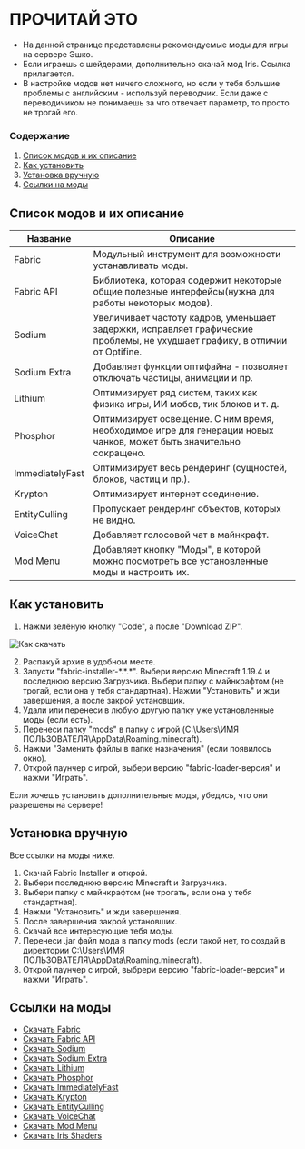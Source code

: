 # ПРОЧИТАЙ ЭТО

* На данной странице представлены рекомендуемые моды для игры на сервере Эшко.
* Если играешь с шейдерами, дополнительно скачай мод Iris. Ссылка прилагается.
* В настройке модов нет ничего сложного, но если у тебя большие проблемы с английским - используй переводчик. Если даже с переводичиком не понимаешь за что отвечает параметр, то просто не трогай его.

### Содержание
1. [Список модов и их описание](#список_модов)
2. [Как установить](#установка)
3. [Установка вручную](#ручная_установка)
4. [Ссылки на моды](#ссылки)




## Список модов и их описание <a name="список_модов"></a>

Название  | Описание
----------------|----------------------
Fabric       | Модульный инструмент для возможности устанавливать моды.
Fabric API       | Библиотека, которая содержит некоторые общие полезные интерфейсы(нужна для работы некоторых модов).
Sodium       | Увеличивает частоту кадров, уменьшает задержки, исправляет графические проблемы, не ухудшает графику, в отличии от Optifine.
Sodium Extra       | Добавляет функции оптифайна - позволяет отключать частицы, анимации и пр.
Lithium   | Оптимизирует ряд систем, таких как физика игры, ИИ мобов, тик блоков и т. д.
Phosphor       | Оптимизирует освещение. С ним время, необходимое игре для генерации новых чанков, может быть значительно сокращено.
ImmediatelyFast       | Оптимизирует весь рендеринг (сущностей, блоков, частиц и пр.).
Krypton       | Оптимизирует интернет соединение.
EntityCulling       | Пропускает рендеринг объектов, которых не видно.
VoiceChat       | Добавляет голосовой чат в майнкрафт.
Mod Menu       | Добавляет кнопку "Моды", в которой можно посмотреть все установленные моды и настроить их.


## Как установить <a name="установка"></a>
1. Нажми зелёную кнопку "Code", а после "Download ZIP".

![Как скачать](https://i.postimg.cc/h47mBjhL/10-04-23-16-32-13.png "Скачать")

2. Распакуй архив в удобном месте.
3. Запусти "fabric-installer-\*.\*.\*". Выбери версию Minecraft 1.19.4 и последнюю версию Загрузчика. Выбери папку с майнкрафтом (не трогай, если она у тебя стандартная). Нажми "Установить" и жди завершения, а после закрой установщик.
4. Удали или перенеси в любую другую папку уже установленные моды (если есть).
5. Перенеси папку "mods" в папку с игрой (C:\Users\ИМЯ ПОЛЬЗОВАТЕЛЯ\AppData\Roaming\.minecraft).
6. Нажми "Заменить файлы в папке назначения" (если появилось окно).
7. Открой лаунчер с игрой, выбери версию "fabric-loader-версия" и нажми "Играть".

Если хочешь установить дополнительные моды, убедись, что они разрешены на сервере!

## Установка вручную <a name="ручная_установка"></a>
Все ссылки на моды ниже.

1. Скачай Fabric Installer и открой.
2. Выбери последнюю версию Minecraft и Загрузчика.
3. Выбери папку с майнкрафтом (не трогать, если она у тебя стандартная).
4. Нажми "Установить" и жди завершения.
5. После завершения закрой установшик.
6. Скачай все интересующие тебя моды.
7. Перенеси .jar файл мода в папку mods (если такой нет, то создай в директории C:\Users\ИМЯ ПОЛЬЗОВАТЕЛЯ\AppData\Roaming\.minecraft).
8. Открой лаунчер с игрой, выбрери версию "fabric-loader-версия" и нажми "Играть".


## Ссылки на моды <a name="ссылки"></a>
* [Скачать Fabric](https://fabricmc.net/use/installer)
* [Скачать Fabric API](https://www.curseforge.com/minecraft/mc-mods/fabric-api/files)
* [Скачать Sodium](https://modrinth.com/mod/sodium)
* [Скачать Sodium Extra](https://www.curseforge.com/minecraft/mc-mods/sodium-extra/files)
* [Скачать Lithium](https://www.curseforge.com/minecraft/mc-mods/lithium/files)
* [Скачать Phosphor](https://www.curseforge.com/minecraft/mc-mods/phosphor/files)
* [Скачать ImmediatelyFast](https://www.curseforge.com/minecraft/mc-mods/immediatelyfast/files)
* [Скачать Krypton](https://www.curseforge.com/minecraft/mc-mods/krypton/files)
* [Скачать EntityCulling](https://www.curseforge.com/minecraft/mc-mods/entityculling/files)
* [Скачать VoiceChat](https://www.curseforge.com/minecraft/mc-mods/simple-voice-chat/files/all?filter-status=1&filter-game-version=2020709689:7499)
* [Скачать Mod Menu](https://modrinth.com/mod/modmenu?fromcf)
* [Скачать Iris Shaders](https://www.curseforge.com/minecraft/mc-mods/irisshaders/files)
